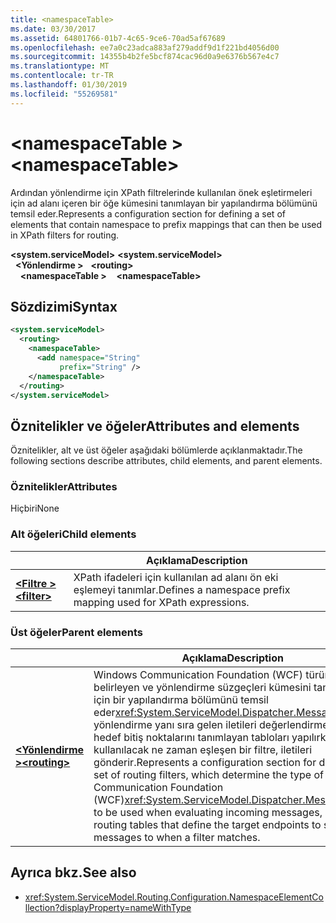 ```yaml
---
title: <namespaceTable>
ms.date: 03/30/2017
ms.assetid: 64801766-01b7-4c65-9ce6-70ad5af67689
ms.openlocfilehash: ee7a0c23adca883af279addf9d1f221bd4056d00
ms.sourcegitcommit: 14355b4b2fe5bcf874cac96d0a9e6376b567e4c7
ms.translationtype: MT
ms.contentlocale: tr-TR
ms.lasthandoff: 01/30/2019
ms.locfileid: "55269581"
---
```

# <a name="namespacetable"></a><span data-ttu-id="420fe-101">\<namespaceTable ></span><span class="sxs-lookup"><span data-stu-id="420fe-101">\<namespaceTable></span></span>

<span data-ttu-id="420fe-102">Ardından yönlendirme için XPath filtrelerinde kullanılan önek eşletirmeleri için ad alanı içeren bir öğe kümesini tanımlayan bir yapılandırma bölümünü temsil eder.</span><span class="sxs-lookup"><span data-stu-id="420fe-102">Represents a configuration section for defining a set of elements that contain namespace to prefix mappings that can then be used in XPath filters for routing.</span></span>

<span data-ttu-id="420fe-103">**\<system.serviceModel>** </span><span class="sxs-lookup"><span data-stu-id="420fe-103">**\<system.serviceModel>** </span></span>  
<span data-ttu-id="420fe-104">&nbsp;&nbsp;**\<Yönlendirme >** </span><span class="sxs-lookup"><span data-stu-id="420fe-104">&nbsp;&nbsp;**\<routing>** </span></span>  
<span data-ttu-id="420fe-105">&nbsp;&nbsp;&nbsp;&nbsp;**\<namespaceTable >**</span><span class="sxs-lookup"><span data-stu-id="420fe-105">&nbsp;&nbsp;&nbsp;&nbsp;**\<namespaceTable>**</span></span>
  
## <a name="syntax"></a><span data-ttu-id="420fe-106">Sözdizimi</span><span class="sxs-lookup"><span data-stu-id="420fe-106">Syntax</span></span>  
  
```xml  
<system.serviceModel>
  <routing>
    <namespaceTable>
      <add namespace="String"
           prefix="String" />
    </namespaceTable>
  </routing>
</system.serviceModel>
```  
  
## <a name="attributes-and-elements"></a><span data-ttu-id="420fe-107">Öznitelikler ve öğeler</span><span class="sxs-lookup"><span data-stu-id="420fe-107">Attributes and elements</span></span>

<span data-ttu-id="420fe-108">Öznitelikler, alt ve üst öğeler aşağıdaki bölümlerde açıklanmaktadır.</span><span class="sxs-lookup"><span data-stu-id="420fe-108">The following sections describe attributes, child elements, and parent elements.</span></span>

### <a name="attributes"></a><span data-ttu-id="420fe-109">Öznitelikler</span><span class="sxs-lookup"><span data-stu-id="420fe-109">Attributes</span></span>

<span data-ttu-id="420fe-110">Hiçbiri</span><span class="sxs-lookup"><span data-stu-id="420fe-110">None</span></span>

### <a name="child-elements"></a><span data-ttu-id="420fe-111">Alt öğeleri</span><span class="sxs-lookup"><span data-stu-id="420fe-111">Child elements</span></span>

|     | <span data-ttu-id="420fe-112">Açıklama</span><span class="sxs-lookup"><span data-stu-id="420fe-112">Description</span></span> |
| --- | ----------- |
| [<span data-ttu-id="420fe-113">**\<Filtre >**</span><span class="sxs-lookup"><span data-stu-id="420fe-113">**\<filter>**</span></span>](../../../../../docs/framework/configure-apps/file-schema/wcf/filter.md) | <span data-ttu-id="420fe-114">XPath ifadeleri için kullanılan ad alanı ön eki eşlemeyi tanımlar.</span><span class="sxs-lookup"><span data-stu-id="420fe-114">Defines a namespace prefix mapping used for XPath expressions.</span></span> |

### <a name="parent-elements"></a><span data-ttu-id="420fe-115">Üst öğeler</span><span class="sxs-lookup"><span data-stu-id="420fe-115">Parent elements</span></span>

|     | <span data-ttu-id="420fe-116">Açıklama</span><span class="sxs-lookup"><span data-stu-id="420fe-116">Description</span></span> |
| --- | ----------- |
| [<span data-ttu-id="420fe-117">**\<Yönlendirme >**</span><span class="sxs-lookup"><span data-stu-id="420fe-117">**\<routing>**</span></span>](../../../../../docs/framework/configure-apps/file-schema/wcf/routing.md) | <span data-ttu-id="420fe-118">Windows Communication Foundation (WCF) türünü belirleyen ve yönlendirme süzgeçleri kümesini tanımlamak için bir yapılandırma bölümünü temsil eder<xref:System.ServiceModel.Dispatcher.MessageFilter> yönlendirme yanı sıra gelen iletileri değerlendirmek için hedef bitiş noktalarını tanımlayan tabloları yapılırken kullanılacak ne zaman eşleşen bir filtre, iletileri gönderir.</span><span class="sxs-lookup"><span data-stu-id="420fe-118">Represents a configuration section for defining a set of routing filters, which determine the type of Windows Communication Foundation (WCF)<xref:System.ServiceModel.Dispatcher.MessageFilter> to be used when evaluating incoming messages, as well as routing tables that define the target endpoints to send messages to when a filter matches.</span></span> |

## <a name="see-also"></a><span data-ttu-id="420fe-119">Ayrıca bkz.</span><span class="sxs-lookup"><span data-stu-id="420fe-119">See also</span></span>

- <xref:System.ServiceModel.Routing.Configuration.NamespaceElementCollection?displayProperty=nameWithType>
